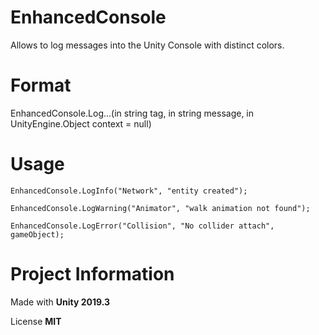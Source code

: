 # EnhancedConsole
Allows to log messages into the Unity Console with distinct colors.

# Format

  EnhancedConsole.Log...(in string tag, in string message, in UnityEngine.Object context = null)

# Usage

    EnhancedConsole.LogInfo("Network", "entity created");
    
    EnhancedConsole.LogWarning("Animator", "walk animation not found");
    
    EnhancedConsole.LogError("Collision", "No collider attach", gameObject);

# Project Information

Made with **Unity 2019.3**

License **MIT**
